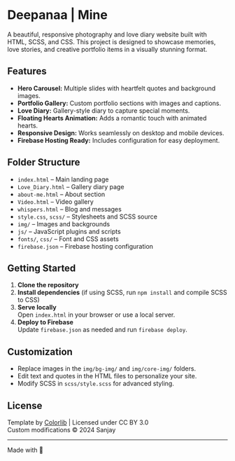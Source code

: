 # Deepanaa | Mine

A beautiful, responsive photography and love diary website built with HTML, SCSS, and CSS. This project is designed to showcase memories, love stories, and creative portfolio items in a visually stunning format.

## Features

- **Hero Carousel:** Multiple slides with heartfelt quotes and background images.
- **Portfolio Gallery:** Custom portfolio sections with images and captions.
- **Love Diary:** Gallery-style diary to capture special moments.
- **Floating Hearts Animation:** Adds a romantic touch with animated hearts.
- **Responsive Design:** Works seamlessly on desktop and mobile devices.
- **Firebase Hosting Ready:** Includes configuration for easy deployment.

## Folder Structure

- `index.html` – Main landing page
- `Love_Diary.html` – Gallery diary page
- `about-me.html` – About section
- `Video.html` – Video gallery
- `whispers.html` – Blog and messages
- `style.css`, `scss/` – Stylesheets and SCSS source
- `img/` – Images and backgrounds
- `js/` – JavaScript plugins and scripts
- `fonts/`, `css/` – Font and CSS assets
- `firebase.json` – Firebase hosting configuration

## Getting Started

1. **Clone the repository**
2. **Install dependencies** (if using SCSS, run `npm install` and compile SCSS to CSS)
3. **Serve locally**  
   Open `index.html` in your browser or use a local server.
4. **Deploy to Firebase**  
   Update `firebase.json` as needed and run `firebase deploy`.

## Customization

- Replace images in the `img/bg-img/` and `img/core-img/` folders.
- Edit text and quotes in the HTML files to personalize your site.
- Modify SCSS in `scss/style.scss` for advanced styling.

## License

Template by [Colorlib](https://colorlib.com) | Licensed under CC BY 3.0  
Custom modifications © 2024 Sanjay

---

Made with 💚
